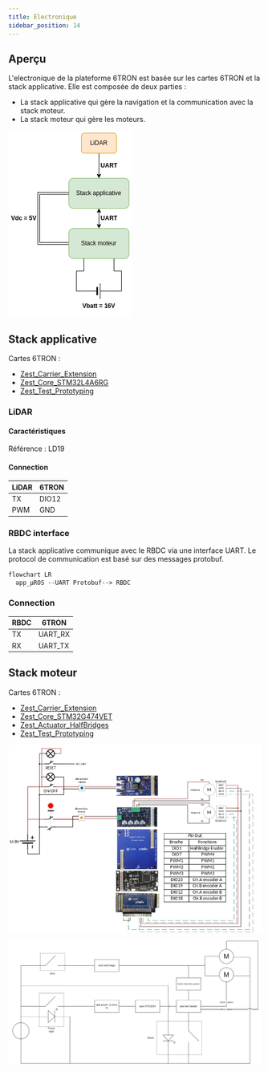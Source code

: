 ```yaml
---
title: Électronique
sidebar_position: 14
---
```


## Aperçu

L'electronique de la plateforme 6TRON est basée sur les cartes 6TRON et la stack applicative. Elle est composée de deux parties :
- La stack applicative qui gère la navigation et la communication avec la stack moteur.
- La stack moteur qui gère les moteurs.

![Architecture](../img/general_architecture.png)

## Stack applicative

Cartes 6TRON :
- [Zest_Carrier_Extension](https://6tron.io/zest/zest_carrier_extension_1_0_0)
- [Zest_Core_STM32L4A6RG](https://6tron.io/zest_core/zest_core_stm32l4a6rg_3_1_0)
- [Zest_Test_Prototyping](https://6tron.io/zest/zest_test_prototyping_1_0_0)

### LiDAR

#### Caractéristiques

Référence : LD19

#### Connection

| LiDAR | 6TRON   |
| ----- | ------- |
| TX    | DIO12   |
| PWM   | GND     |

### RBDC interface

La stack applicative communique avec le RBDC via une interface UART. Le protocol de communication est basé sur des messages protobuf.

```mermaid
flowchart LR
  app_µROS --UART Protobuf--> RBDC
```
### Connection

| RBDC | 6TRON   |
| ---- | ------- |
| TX   | UART_RX |
| RX   | UART_TX |

## Stack moteur

Cartes 6TRON :
- [Zest_Carrier_Extension](https://6tron.io/zest/zest_carrier_extension_1_0_0)
- [Zest_Core_STM32G474VET](https://6tron.io/zest/zest_core_stm32g474vet_1_0_0)
- [Zest_Actuator_HalfBridges](https://6tron.io/zest/zest_actuator_halfbridges_1_0_0)
- [Zest_Test_Prototyping](https://6tron.io/zest/zest_test_prototyping_1_0_0)

![image2](../img/574645014.jpg)

![image3](../img/553523925.png)
